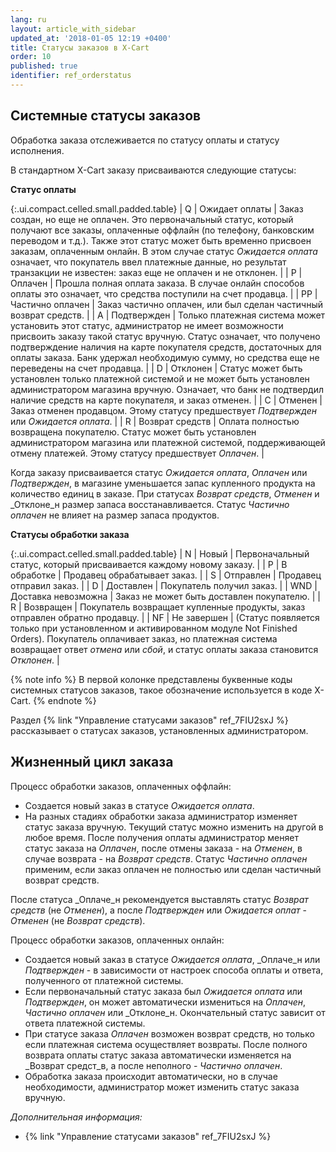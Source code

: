 ```yaml
---
lang: ru
layout: article_with_sidebar
updated_at: '2018-01-05 12:19 +0400'
title: Статусы заказов в X-Cart
order: 10
published: true
identifier: ref_orderstatus
---
```

## Системные статусы заказов

Обработка заказа отслеживается по статусу оплаты и статусу исполнения. 

В стандартном X-Cart заказу присваиваются следующие статусы:

**Статус оплаты**

{:.ui.compact.celled.small.padded.table}
| Q | Ожидает оплаты | Заказ создан, но еще  не оплачен. Это первоначальный статус, который получают все заказы, оплаченные оффлайн (по телефону, банковским переводом и т.д.). Также этот статус может быть временно присвоен заказам, оплаченным онлайн. В этом случае статус _Ожидается оплата_ означает, что покупатель ввел платежные данные, но результат транзакции не известен: заказ еще не оплачен и не отклонен. |
| P | Оплачен | Прошла полная оплата заказа. В случае онлайн способов оплаты это означает, что средства поступили на счет продавца. |
| PP | Частично оплачен | Заказ частично оплачен, или был сделан частичный возврат средств. |
| A | Подтвержден | Только платежная система может установить этот статус, администратор не имеет возможности присвоить заказу такой статус вручную. Статус означает, что получено подтверждение наличия на карте покупателя средств, достаточных для оплаты заказа. Банк удержал необходимую сумму, но средства еще не переведены на счет продавца. |
| D | Отклонен | Статус может быть установлен только платежной системой и не может быть установлен администратором магазина вручную. Означает, что банк не подтвердил наличие средств на карте покупателя, и заказ отменен. |
| C | Отменен | Заказ отменен продавцом. Этому статусу предшествует _Подтвержден_ или _Ожидается оплата_. |
| R | Возврат средств | Оплата полностью возвращена покупателю. Статус может быть установлен администратором магазина или платежной системой, поддерживающей отмену платежей. Этому статусу предшествует _Оплачен_. |

Когда заказу присваивается статус _Ожидается оплата_, _Оплачен_ или _Подтвержден_, в магазине уменьшается запас купленного продукта на количество единиц в заказе. При статусах _Возврат средств_, _Отменен_ и _Отклоне_н размер запаса восстанавливается. Статус _Частично оплачен_ не влияет на размер запаса продуктов.

**Статусы обработки заказа**

{:.ui.compact.celled.small.padded.table}
| N | Новый | Первоначальный статус, который присваивается каждому новому заказу. |
| P | В обработке | Продавец обрабатывает заказ. |
| S | Отправлен | Продавец отправил заказ. |
| D | Доставлен | Покупатель получил заказ. |
| WND | Доставка невозможна | Заказ не может быть доставлен покупателю. |
| R | Возвращен | Покупатель возвращает купленные продукты, заказ отправлен обратно продавцу. |
| NF | Не завершен | (Статус появляется только при установленном и активированном модуле Not Finished Orders). Покупатель оплачивает заказ, но платежная система возвращает ответ _отмена_ или _сбой_, и статус оплаты заказа становится _Отклонен_. |

{% note info %}
В первой колонке представлены буквенные коды системных статусов заказов, такое обозначение используется в коде X-Cart.
{% endnote %}

Раздел {% link "Управление статусами заказов" ref_7FIU2sxJ %}  рассказывает о статусах заказов, установленных администратором.

## Жизненный цикл заказа

Процесс обработки заказов, оплаченных оффлайн:

*   Создается новый заказ в статусе _Ожидается оплата_.
*   На разных стадиях обработки заказа администратор изменяет статус заказа вручную. Текущий статус можно изменить на другой в любое время. После получения оплаты администратор меняет статус заказа на _Оплачен_, после отмены заказа - на _Отменен_, в случае возврата  - на _Возврат средств_. Статус _Частично оплачен_ применим, если заказ оплачен не полностью или сделан частичный возврат средств.

После статуса _Оплаче_н рекомендуется выставлять статус _Возврат средств_ (не _Отменен_), а после _Подтвержден_ или _Ожидается оплат_ - _Отменен_ (не _Возврат средств_).


Процесс обработки заказов, оплаченных онлайн:

*   Создается новый заказ в статусе _Ожидается оплата_, _Оплаче_н или _Подтвержден_ - в зависимости от настроек способа оплаты и ответа, полученного от платежной системы.
*   Если первоначальный статус заказа был _Ожидается оплата_ или _Подтвержден_, он может автоматически измениться на _Оплачен_, _Частично оплачен_ или _Отклоне_н. Окончательный статус зависит от ответа платежной системы.
*   При статусе заказа _Оплачен_ возможен возврат средств, но только если платежная система осуществляет возвраты. После полного возврата оплаты статус заказа автоматически изменяется на _Возврат средст_в, а после неполного - _Частично оплачен_.
*   Обработка заказа происходит автоматически, но в случае необходимости, администратор может изменить статус заказа вручную.

_Дополнительная информация:_

*   {% link "Управление статусами заказов" ref_7FIU2sxJ %}
